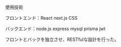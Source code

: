 <br>使用技術</br>
<p>フロントエンド：React next.js CSS</p>
<p>バックエンド：node.js express mysql prisma jwt</p>

<p>フロントとバックを独立させ、RESTfulな設計を行った。</p>
